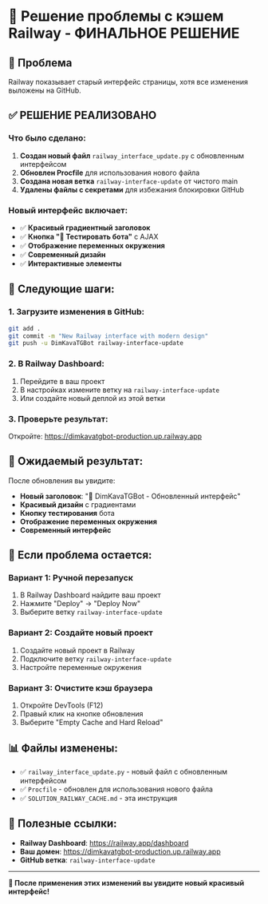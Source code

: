 # 🔄 Решение проблемы с кэшем Railway - ФИНАЛЬНОЕ РЕШЕНИЕ

## 🎯 Проблема
Railway показывает старый интерфейс страницы, хотя все изменения выложены на GitHub.

## ✅ РЕШЕНИЕ РЕАЛИЗОВАНО

### Что было сделано:

1. **Создан новый файл** `railway_interface_update.py` с обновленным интерфейсом
2. **Обновлен Procfile** для использования нового файла
3. **Создана новая ветка** `railway-interface-update` от чистого main
4. **Удалены файлы с секретами** для избежания блокировки GitHub

### Новый интерфейс включает:
- ✅ **Красивый градиентный заголовок**
- ✅ **Кнопка "🚀 Тестировать бота"** с AJAX
- ✅ **Отображение переменных окружения**
- ✅ **Современный дизайн**
- ✅ **Интерактивные элементы**

## 🚀 Следующие шаги:

### 1. Загрузите изменения в GitHub:
```bash
git add .
git commit -m "New Railway interface with modern design"
git push -u DimKavaTGBot railway-interface-update
```

### 2. В Railway Dashboard:
1. Перейдите в ваш проект
2. В настройках измените ветку на `railway-interface-update`
3. Или создайте новый деплой из этой ветки

### 3. Проверьте результат:
Откройте: https://dimkavatgbot-production.up.railway.app

## 🎉 Ожидаемый результат:

После обновления вы увидите:
- **Новый заголовок**: "🤖 DimKavaTGBot - Обновленный интерфейс"
- **Красивый дизайн** с градиентами
- **Кнопку тестирования** бота
- **Отображение переменных окружения**
- **Современный интерфейс**

## 🔧 Если проблема остается:

### Вариант 1: Ручной перезапуск
1. В Railway Dashboard найдите ваш проект
2. Нажмите "Deploy" → "Deploy Now"
3. Выберите ветку `railway-interface-update`

### Вариант 2: Создайте новый проект
1. Создайте новый проект в Railway
2. Подключите ветку `railway-interface-update`
3. Настройте переменные окружения

### Вариант 3: Очистите кэш браузера
1. Откройте DevTools (F12)
2. Правый клик на кнопке обновления
3. Выберите "Empty Cache and Hard Reload"

## 📊 Файлы изменены:

- ✅ `railway_interface_update.py` - новый файл с обновленным интерфейсом
- ✅ `Procfile` - обновлен для использования нового файла
- ✅ `SOLUTION_RAILWAY_CACHE.md` - эта инструкция

## 🔗 Полезные ссылки:

- **Railway Dashboard**: https://railway.app/dashboard
- **Ваш домен**: https://dimkavatgbot-production.up.railway.app
- **GitHub ветка**: `railway-interface-update`

---

**🎉 После применения этих изменений вы увидите новый красивый интерфейс!**
